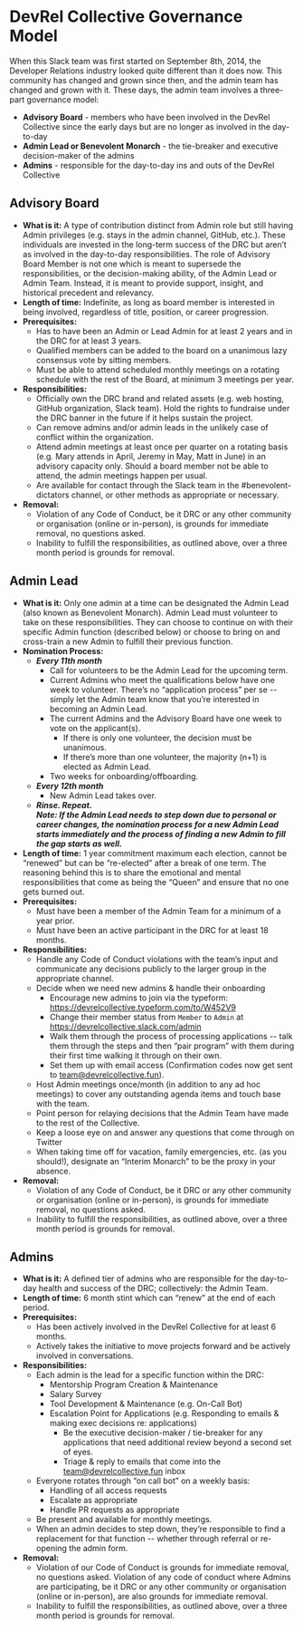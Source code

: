 # DevRel Collective Governance Model
When this Slack team was first started on September 8th, 2014, the Developer Relations industry looked quite different than it does now. This community has changed and grown since then, and the admin team has changed and grown with it. These days, the admin team involves a three-part governance model:
- **Advisory Board** - members who have been involved in the DevRel Collective since the early days but are no longer as involved in the day-to-day
- **Admin Lead or Benevolent Monarch** - the tie-breaker and executive decision-maker of the admins
- **Admins** - responsible for the day-to-day ins and outs of the DevRel Collective

## Advisory Board
- **What is it:** A type of contribution distinct from Admin role but still having Admin privileges (e.g. stays in the admin channel, GitHub, etc.). These individuals are invested in the long-term success of the DRC but aren’t as involved in the day-to-day responsibilities. The role of Advisory Board Member is not one which is meant to supersede the responsibilities, or the decision-making ability, of the Admin Lead or Admin Team. Instead, it is meant to provide support, insight, and historical precedent and relevancy.
- **Length of time:** Indefinite, as long as board member is interested in being involved, regardless of title, position, or career progression.
- **Prerequisites:**
  - Has to have been an Admin or Lead Admin for at least 2 years and in the DRC for at least 3 years.
  - Qualified members can be added to the board on a unanimous lazy consensus vote by sitting members.
  - Must be able to attend scheduled monthly meetings on a rotating schedule with the rest of the Board, at minimum 3 meetings per year.
- **Responsibilities:**
  - Officially own the DRC brand and related assets (e.g. web hosting, GitHub organization, Slack team). Hold the rights to fundraise under the DRC banner in the future if it helps sustain the project.
  - Can remove admins and/or admin leads in the unlikely case of conflict within the organization.
  - Attend admin meetings at least once per quarter on a rotating basis (e.g. Mary attends in April, Jeremy in May, Matt in June) in an advisory capacity only. Should a board member not be able to attend, the admin meetings happen per usual.
  - Are available for contact through the Slack team in the #benevolent-dictators channel, or other methods as appropriate or necessary.
- **Removal:**
  - Violation of any Code of Conduct, be it DRC or any other community or organisation (online or in-person), is grounds for immediate removal, no questions asked.
  - Inability to fulfill the responsibilities, as outlined above, over a three month period is grounds for removal.

## Admin Lead 
- **What is it:** Only one admin at a time can be designated the Admin Lead (also known as Benevolent Monarch). Admin Lead must volunteer to take on these responsibilities. They can choose to continue on with their specific Admin function (described below) or choose to bring on and cross-train a new Admin to fulfill their previous function.
- **Nomination Process:**
  - _**Every 11th month**_
    - Call for volunteers to be the Admin Lead for the upcoming term.
    - Current Admins who meet the qualifications below have one week to volunteer. There’s no “application process” per se -- simply let the Admin team know that you’re interested in becoming an Admin Lead.
    - The current Admins and the Advisory Board have one week to vote on the applicant(s).
      - If there is only one volunteer, the decision must be unanimous.
      - If there’s more than one volunteer, the majority (n+1) is elected as Admin Lead.
    - Two weeks for onboarding/offboarding.
  - _**Every 12th month**_
    - New Admin Lead takes over.
  - **_Rinse. Repeat._**  
***Note: If the Admin Lead needs to step down due to personal or career changes, the nomination process for a new Admin Lead starts immediately and the process of finding a new Admin to fill the gap starts as well.***
- **Length of time:** 1 year commitment maximum each election, cannot be “renewed” but can be “re-elected” after a break of one term. The reasoning behind this is to share the emotional and mental responsibilities that come as being the “Queen” and ensure that no one gets burned out.
- **Prerequisites:**
  - Must have been a member of the Admin Team for a minimum of a year prior.
  - Must have been an active participant in the DRC for at least 18 months.
- **Responsibilities:**
  - Handle any Code of Conduct violations with the team’s input and communicate any decisions publicly to the larger group in the appropriate channel.
  - Decide when we need new admins & handle their onboarding
    - Encourage new admins to join via the typeform: https://devrelcollective.typeform.com/to/W452V9
    - Change their member status from `Member` to `Admin` at https://devrelcollective.slack.com/admin
    - Walk them through the process of processing applications -- talk them through the steps and then “pair program” with them during their first time walking it through on their own.
    - Set them up with email access (Confirmation codes now get sent to team@devrelcollective.fun).
  - Host Admin meetings once/month (in addition to any ad hoc meetings) to cover any outstanding agenda items and touch base with the team.
  - Point person for relaying decisions that the Admin Team have made to the rest of the Collective.
  - Keep a loose eye on and answer any questions that come through on Twitter
  - When taking time off for vacation, family emergencies, etc. (as you should!), designate an “Interim Monarch” to be the proxy in your absence.
- **Removal:**
  - Violation of any Code of Conduct, be it DRC or any other community or organisation (online or in-person), is grounds for immediate removal, no questions asked.
  - Inability to fulfill the responsibilities, as outlined above, over a three month period is grounds for removal.

## Admins
- **What is it:** A defined tier of admins who are responsible for the day-to-day health and success of the DRC; collectively: the Admin Team.
- **Length of time:** 6 month stint which can “renew” at the end of each period. 
- **Prerequisites:**
  - Has been actively involved in the DevRel Collective for at least 6 months.
  - Actively takes the initiative to move projects forward and be actively involved in conversations.
- **Responsibilities:**
  - Each admin is the lead for a specific function within the DRC:
    - Mentorship Program Creation & Maintenance
    - Salary Survey 
    - Tool Development & Maintenance (e.g. On-Call Bot)
    - Escalation Point for Applications (e.g. Responding to emails & making exec decisions re: applications)
       - Be the executive decision-maker / tie-breaker for any applications that need additional review beyond a second set of eyes.
       - Triage & reply to emails that come into the team@devrelcollective.fun inbox
  - Everyone rotates through “on call bot” on a weekly basis:
    - Handling of all access requests
    - Escalate as appropriate
    - Handle PR requests as appropriate
  - Be present and available for monthly meetings.
  - When an admin decides to step down, they’re responsible to find a replacement for that function -- whether through referral or re-opening the admin form.
- **Removal:**
  - Violation of our Code of Conduct is grounds for immediate removal, no questions asked. Violation of any code of conduct where Admins are participating, be it DRC or any other community or organisation (online or in-person), are also grounds for immediate removal.
  - Inability to fulfill the responsibilities, as outlined above, over a three month period is grounds for removal.
